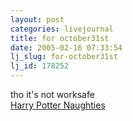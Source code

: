 ```yaml
---
layout: post
categories: livejournal
title: for october31st
date: 2005-02-16 07:33:54
lj_slug: for-october31st
lj_id: 178252
---
```

tho it's not worksafe  
[Harry Potter Naughties](http://www.starfiction.com/hcvalentines.html)
